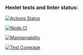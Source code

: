 ### Hexlet tests and linter status:
[![Actions Status](https://github.com/dkalabukhov/frontend-project-46/actions/workflows/hexlet-check.yml/badge.svg)](https://github.com/dkalabukhov/frontend-project-46/actions)

[![Node CI](https://github.com/dkalabukhov/frontend-project-46/workflows/Node%20CI/badge.svg)](https://github.com/dkalabukhov/frontend-project-46/actions)

[![Maintainability](https://api.codeclimate.com/v1/badges/50a6dcbd1256f1826c34/maintainability)](https://codeclimate.com/github/dkalabukhov/frontend-project-46/maintainability)

[![Test Coverage](https://api.codeclimate.com/v1/badges/50a6dcbd1256f1826c34/test_coverage)](https://codeclimate.com/github/dkalabukhov/frontend-project-46/test_coverage)
